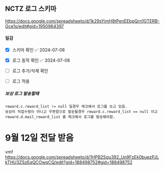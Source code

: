 

## NCTZ 로그 스키마
https://docs.google.com/spreadsheets/d/1k29sYimH8tPenEEbpQrn1GTERB-Gce1s/edit#gid=1950964397


#### 일감
- [x] 스키마 확인 ✅ 2024-07-08
- [x] 로그 동작 확인 ✅ 2024-07-08
- [ ] 로그 추가/삭제 확인
- [ ] 로그 적용



##### 보상 로그 발송할때

```
reward.c.reward_list != null 일경우 체크해서 로그를 쏘고 있음.
보상이 직접수령이 아니고 우편함으로 발송될경우 reward.c.reward_list == null 이고
reward.d.mail_reward_list 를 체크해서 로그를 발송해야함.
```





# 9월 12일 전달 받음
vmf
https://docs.google.com/spreadsheets/d/1HPB2Sgu392_Un9FzEk0buezPJLkTHU3ZSzEqQCOwqCQ/edit?gid=188498752#gid=188498752

